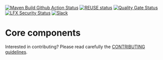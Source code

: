 <!--
SPDX-FileCopyrightText: 2021 RTE FRANCE

SPDX-License-Identifier: Apache-2.0
-->

[![Maven Build Github Action Status](<https://img.shields.io/github/workflow/status/com-pas/compas-core/Maven%20Build?logo=GitHub>)](https://github.com/com-pas/compas-core/actions?query=workflow%3A%22Maven+Build%22)
[![REUSE status](https://api.reuse.software/badge/github.com/com-pas/compas-core)](https://api.reuse.software/info/github.com/com-pas/compas-core)
[![Quality Gate Status](https://sonarcloud.io/api/project_badges/measure?project=com-pas_compas-core&metric=alert_status)](https://sonarcloud.io/dashboard?id=com-pas_compas-core)
[![LFX Security Status](https://img.shields.io/badge/dynamic/json?color=orange&label=LFX%20Security%20Tool&query=issues%5B%3F%28%40%5B%27repository-name%27%5D%20%3D%3D%20%27compas-core%27%29%5D%5B%27high-open-issues%27%5D&suffix=%20High%20open%20issues&url=https%3A%2F%2Fapi.security.lfx.linuxfoundation.org%2Fv1%2Fproject%2Fe8b6fdf9-2686-44c5-bbaa-6965d04ad3e1%2Fissues)](https://security.lfx.linuxfoundation.org/)
[![Slack](https://raw.githubusercontent.com/com-pas/compas-architecture/master/public/LFEnergy-slack.svg)](http://lfenergy.slack.com/)

# Core components

Interested in contributing? Please read carefully the [CONTRIBUTING guidelines](https://github.com/com-pas/contributing/blob/master/CONTRIBUTING.md).

